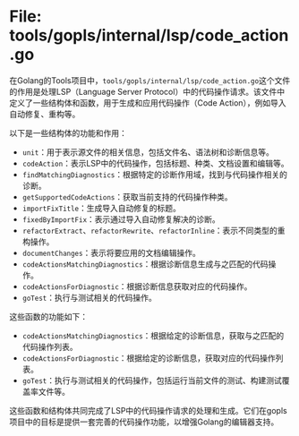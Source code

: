 # File: tools/gopls/internal/lsp/code_action.go

在Golang的Tools项目中，`tools/gopls/internal/lsp/code_action.go`这个文件的作用是处理LSP（Language Server Protocol）中的代码操作请求。该文件中定义了一些结构体和函数，用于生成和应用代码操作（Code Action），例如导入自动修复、重构等。

以下是一些结构体的功能和作用：

- `unit`：用于表示源文件的相关信息，包括文件名、语法树和诊断信息等。
- `codeAction`：表示LSP中的代码操作，包括标题、种类、文档设置和编辑等。
- `findMatchingDiagnostics`：根据特定的诊断作用域，找到与代码操作相关的诊断。
- `getSupportedCodeActions`：获取当前支持的代码操作种类。
- `importFixTitle`：生成导入自动修复的标题。
- `fixedByImportFix`：表示通过导入自动修复解决的诊断。
- `refactorExtract`、`refactorRewrite`、`refactorInline`：表示不同类型的重构操作。
- `documentChanges`：表示将要应用的文档编辑操作。
- `codeActionsMatchingDiagnostics`：根据诊断信息生成与之匹配的代码操作。
- `codeActionsForDiagnostic`：根据诊断信息获取对应的代码操作。
- `goTest`：执行与测试相关的代码操作。

这些函数的功能如下：

- `codeActionsMatchingDiagnostics`：根据给定的诊断信息，获取与之匹配的代码操作列表。
- `codeActionsForDiagnostic`：根据给定的诊断信息，获取对应的代码操作列表。
- `goTest`：执行与测试相关的代码操作，包括运行当前文件的测试、构建测试覆盖率文件等。

这些函数和结构体共同完成了LSP中的代码操作请求的处理和生成。它们在gopls项目中的目标是提供一套完善的代码操作功能，以增强Golang的编辑器支持。

